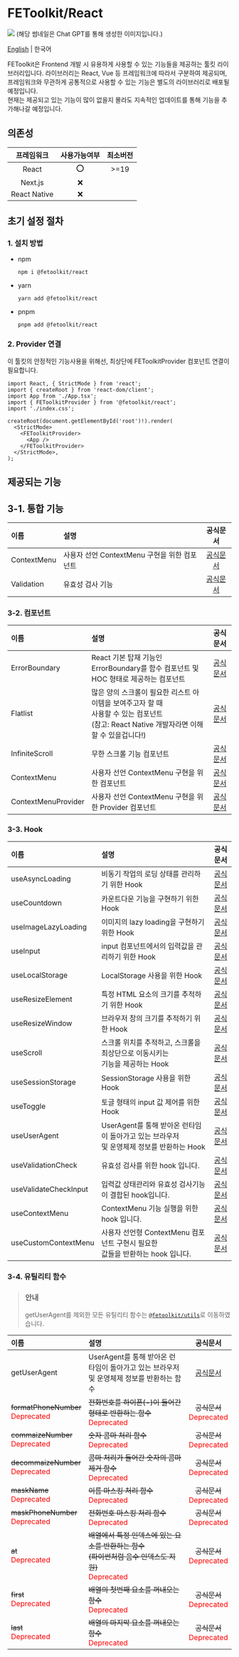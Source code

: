 # FEToolkit/React

![](https://fejumvuajiwc28287693.gcdn.ntruss.com/fetoolkit/fetoolkit_thumbnail.png)
(해당 썸네일은 Chat GPT를 통해 생성한 이미지입니다.)

[English](https://github.com/minwoo129/fetoolkit/blob/master/packages/react/README.md) | 한국어

FEToolkit은 Frontend 개발 시 유용하게 사용할 수 있는 기능들을 제공하는 툴킷 라이브러리입니다. 라이브러리는 React, Vue 등 프레임워크에 따라서 구분하여 제공되며, 프레임워크와 무관하게 공통적으로 사용할 수 있는 기능은 별도의 라이브러리로 배포될 예정입니다.  
현재는 제공되고 있는 기능이 많이 없을지 몰라도 지속적인 업데이트를 통해 기능을 추가해나갈 예정입니다.

## 의존성

|  프레임워크  | 사용가능여부 | 최소버전 |
| :----------: | :----------: | :------: |
|    React     |      ⭕      |   >=19   |
|   Next.js    |      ❌      |          |
| React Native |      ❌      |          |

## 초기 설정 절차

### 1. 설치 방법

- npm
  ```
  npm i @fetoolkit/react
  ```
- yarn
  ```
  yarn add @fetoolkit/react
  ```
- pnpm
  ```
  pnpm add @fetoolkit/react
  ```

### 2. Provider 연결

이 툴킷의 안정적인 기능사용을 위해선, 최상단에 FEToolkitProvider 컴포넌트 연결이 필요합니다.

```tsx
import React, { StrictMode } from 'react';
import { createRoot } from 'react-dom/client';
import App from './App.tsx';
import { FEToolkitProvider } from '@fetoolkit/react';
import './index.css';

createRoot(document.getElementById('root')!).render(
  <StrictMode>
    <FEToolkitProvider>
      <App />
    </FEToolkitProvider>
  </StrictMode>,
);
```

## 제공되는 기능

## 3-1. 통합 기능

| 이름        | 설명                                         |                 공식문서                 |
| :---------- | :------------------------------------------- | :--------------------------------------: |
| ContextMenu | 사용자 선언 ContextMenu 구현을 위한 컴포넌트 |   [공식문서](./docs/ko/contextmenu.md)   |
| Validation  | 유효성 검사 기능                             | [공식문서](./docs/ko/validationcheck.md) |

### 3-2. 컴포넌트

| 이름                | 설명                                                                                                                                              |                        공식문서                        |
| :------------------ | :------------------------------------------------------------------------------------------------------------------------------------------------ | :----------------------------------------------------: |
| ErrorBoundary       | React 기본 탑재 기능인 ErrorBoundary를 함수 컴포넌트 및<br> HOC 형태로 제공하는 컴포넌트                                                          |    [공식문서](./docs/ko/component_errorboundary.md)    |
| Flatlist            | 많은 양의 스크롤이 필요한 리스트 아이템을 보여주고자 할 때<br> 사용할 수 있는 컴포넌트 <br> (참고: React Native 개발자라면 이해할 수 있을겁니다!) |      [공식문서](./docs/ko/component_flatlist.md)       |
| InfiniteScroll      | 무한 스크롤 기능 컴포넌트                                                                                                                         |   [공식문서](./docs/ko/component_infinitescroll.md)    |
| ContextMenu         | 사용자 선언 ContextMenu 구현을 위한 컴포넌트                                                                                                      |     [공식문서](./docs/ko/component_contextmenu.md)     |
| ContextMenuProvider | 사용자 선언 ContextMenu 구현을 위한 Provider 컴포넌트                                                                                             | [공식문서](./docs/ko/component_contextmenuprovider.md) |

### 3-3. Hook

| 이름                  | 설명                                                                                         |                      공식문서                       |
| :-------------------- | :------------------------------------------------------------------------------------------- | :-------------------------------------------------: |
| useAsyncLoading       | 비동기 작업의 로딩 상태를 관리하기 위한 Hook                                                 |    [공식문서](./docs/ko/hook_useasyncloading.md)    |
| useCountdown          | 카운트다운 기능을 구현하기 위한 Hook                                                         |     [공식문서](./docs/ko/hook_usecountdown.md)      |
| useImageLazyLoading   | 이미지의 lazy loading을 구현하기 위한 Hook                                                   |  [공식문서](./docs/ko/hook_useimagelazyloading.md)  |
| useInput              | input 컴포넌트에서의 입력값을 관리하기 위한 Hook                                             |       [공식문서](./docs/ko/hook_useinput.md)        |
| useLocalStorage       | LocalStorage 사용을 위한 Hook                                                                |    [공식문서](./docs/ko/hook_uselocalstorage.md)    |
| useResizeElement      | 특정 HTML 요소의 크기를 추적하기 위한 Hook                                                   |   [공식문서](./docs/ko/hook_useresizeelement.md)    |
| useResizeWindow       | 브라우저 창의 크기를 추적하기 위한 Hook                                                      |    [공식문서](./docs/ko/hook_useresizewindow.md)    |
| useScroll             | 스크롤 위치를 추적하고, 스크롤을 최상단으로 이동시키는<br> 기능을 제공하는 Hook              |       [공식문서](./docs/ko/hook_usescroll.md)       |
| useSessionStorage     | SessionStorage 사용을 위한 Hook                                                              |   [공식문서](./docs/ko/hook_usesessionstorage.md)   |
| useToggle             | 토글 형태의 input 값 제어를 위한 Hook                                                        |       [공식문서](./docs/ko/hook_usetoggle.md)       |
| useUserAgent          | UserAgent를 통해 받아온 런타임이 돌아가고 있는 브라우저<br> 및 운영체제 정보를 반환하는 Hook |     [공식문서](./docs/ko/hook_useuseragent.md)      |
| useValidationCheck    | 유효성 검사를 위한 hook 입니다.                                                              |  [공식문서](./docs/ko/hook_usevalidationcheck.md)   |
| useValidateCheckInput | 입력값 상태관리와 유효성 검사기능이 결합된 hook입니다.                                       | [공식문서](./docs/ko/hook_usevalidatecheckinput.md) |
| useContextMenu        | ContextMenu 기능 실행을 위한 hook 입니다.                                                    |    [공식문서](./docs/ko/hook_usecontextmenu.md)     |
| useCustomContextMenu  | 사용자 선언형 ContextMenu 컴포넌트 구현시 필요한 <br> 값들을 반환하는 hook 입니다.           | [공식문서](./docs/ko/hook_usecustomcontextmenu.md)  |

### 3-4. 유틸리티 함수

> ### 안내
>
> getUserAgent를 제외한 모든 유틸리티 함수는 [`@fetoolkit/utils`](https://github.com/minwoo129/fetoolkit/tree/master/packages/utils)로 이동하였습니다.

| 이름                                                                | 설명                                                                                                                                    |                          공식문서                           |
| :------------------------------------------------------------------ | :-------------------------------------------------------------------------------------------------------------------------------------- | :---------------------------------------------------------: |
| getUserAgent                                                        | UserAgent를 통해 받아온 런타임이 돌아가고 있는 브라우저<br> 및 운영체제 정보를 반환하는 함수                                            |         [공식문서](./docs/ko/utils_getuseragent.md)         |
| ~~formatPhoneNumber~~<br><span style="color: red">Deprecated</span> | ~~전화번호를 하이픈(-)이 들어간 형태로 반환하는 함수~~<br> <span style="color: red">Deprecated</span>                                   | ~~공식문서~~<br> <span style="color: red">Deprecated</span> |
| ~~commaizeNumber~~<br><span style="color: red">Deprecated</span>    | ~~숫자 콤마 처리 함수~~<br> <span style="color: red">Deprecated</span>                                                                  | ~~공식문서~~<br> <span style="color: red">Deprecated</span> |
| ~~decommaizeNumber~~<br><span style="color: red">Deprecated</span>  | ~~콤마 처리가 들어간 숫자의 콤마 제거 함수~~<br> <span style="color: red">Deprecated</span>                                             | ~~공식문서~~<br> <span style="color: red">Deprecated</span> |
| ~~maskName~~<br><span style="color: red">Deprecated</span>          | ~~이름 마스킹 처리 함수~~<br> <span style="color: red">Deprecated</span>                                                                | ~~공식문서~~<br> <span style="color: red">Deprecated</span> |
| ~~maskPhoneNumber~~<br><span style="color: red">Deprecated</span>   | ~~전화번호 마스킹 처리 함수~~<br> <span style="color: red">Deprecated</span>                                                            | ~~공식문서~~<br> <span style="color: red">Deprecated</span> |
| ~~at~~<br><span style="color: red">Deprecated</span>                | ~~배열에서 특정 인덱스에 있는 요소를 반환하는 함수<br> (파이썬처럼 음수 인덱스도 지원)~~<br> <span style="color: red">Deprecated</span> | ~~공식문서~~<br> <span style="color: red">Deprecated</span> |
| ~~first~~<br><span style="color: red">Deprecated</span>             | ~~배열의 첫번째 요소를 꺼내오는 함수~~<br> <span style="color: red">Deprecated</span>                                                   | ~~공식문서~~<br> <span style="color: red">Deprecated</span> |
| ~~last~~<br><span style="color: red">Deprecated</span>              | ~~배열의 마지막 요소를 꺼내오는 함수~~<br> <span style="color: red">Deprecated</span>                                                   | ~~공식문서~~<br> <span style="color: red">Deprecated</span> |
